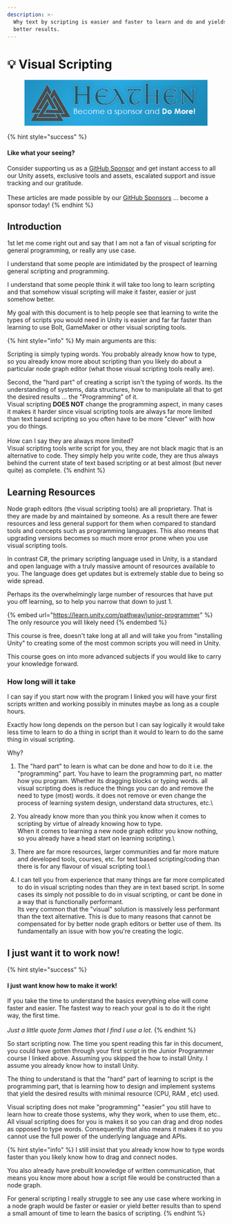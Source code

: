 ```yaml
---
description: >-
  Why text by scripting is easier and faster to learn and do and yields far
  better results.
---
```


# 💡 Visual Scripting

<figure><img src="../../../.gitbook/assets/512x128 Sponsor Banner.png" alt="Become a sponsor and Do More"><figcaption></figcaption></figure>

{% hint style="success" %}
#### Like what your seeing?

Consider supporting us as a [GitHub Sponsor](../../../) and get instant access to all our Unity assets, exclusive tools and assets, escalated support and issue tracking and our gratitude.\
\
These articles are made possible by our [GitHub Sponsors](https://github.com/sponsors/heathen-engineering) ... become a sponsor today!
{% endhint %}

## Introduction

1st let me come right out and say that I am not a fan of visual scripting for general programming, or really any use case.&#x20;

I understand that some people are intimidated by the prospect of learning general scripting and programming.&#x20;

I understand that some people think it will take too long to learn scripting and that somehow visual scripting will make it faster, easier or just somehow better.

My goal with this document is to help people see that learning to write the types of scripts you would need in Unity is easier and far far faster than learning to use Bolt, GameMaker or other visual scripting tools.

{% hint style="info" %}
My main arguments are this:

Scripting is simply typing words. You probably already know how to type, so you already know more about scripting than you likely do about a particular node graph editor (what those visual scripting tools really are).



Second, the "hard part" of creating a script isn't the typing of words. Its the understanding of systems, data structures, how to manipulate all that to get the desired results ... the "Programming" of it.\
Visual scripting **DOES NOT** change the programming aspect, in many cases it makes it harder since visual scripting tools are always far more limited than text based scripting so you often have to be more "clever" with how you do things.\
\
How can I say they are always more limited?\
Visual scripting tools write script for you, they are not black magic that is an alternative to code. They simply help you write code, they are thus always behind the current state of text based scripting or at best almost (but never quite) as complete.
{% endhint %}

## Learning Resources

Node graph editors (the visual scripting tools) are all proprietary. That is they are made by and maintained by someone. As a result there are fewer resources and less general support for them when compared to standard tools and concepts such as programming languages. This also means that upgrading versions becomes so much more error prone when you use visual scripting tools.

In contrast C#, the primary scripting language used in Unity, is a standard and open language with a truly massive amount of resources available to you. The language does get updates but is extremely stable due to being so wide spread.&#x20;

Perhaps its the overwhelmingly large number of resources that have put you off learning, so to help you narrow that down to just 1.

{% embed url="https://learn.unity.com/pathway/junior-programmer" %}
The only resource you will likely need
{% endembed %}

This course is free, doesn't take long at all and will take you from "installing Unity" to creating some of the most common scripts you will need in Unity.

This course goes on into more advanced subjects if you would like to carry your knowledge forward.

### How long will it take

I can say if you start now with the program I linked you will have your first scripts written and working possibly in minutes maybe as long as a couple hours.

Exactly how long depends on the person but I can say logically it would take less time to learn to do a thing in script than it would to learn to do the same thing in visual scripting.&#x20;

Why?

1. The "hard part" to learn is what can be done and how to do it i.e. the "programming" part. You have to learn the programming part, no matter how you program. Whether its dragging blocks or typing words. all visual scripting does is reduce the things you can do and remove the need to type (most) words. it does not remove or even change the process of learning system design, understand data structures, etc.\

2. You already know more than you think you know when it comes to scripting by virtue of already knowing how to type. \
   When it comes to learning a new node graph editor you know nothing, so you already have a head start on learning scripting.\

3. There are far more resources, larger communities and far more mature and developed tools, courses, etc. for text based scripting/coding than there is for any flavour of visual scripting tool.\

4. I can tell you from experience that many things are far more complicated to do in visual scripting nodes than they are in text based script. In some cases its simply not possible to do in visual scripting, or cant be done in a way that is functionally performant. \
   Its very common that the "visual" solution is massively less performant than the text alternative.  This is due to many reasons that cannot be compensated for by better node graph editors or better use of them. Its fundamentally an issue with how you're creating the logic.

## I just want it to work now!

{% hint style="success" %}
#### I just want know how to make it work!

If you take the time to understand the basics everything else will come faster and easier. The fastest way to reach your goal is to do it the right way, the first time.\
\
_Just a little quote form James that I find I use a lot._
{% endhint %}

So start scripting now. The time you spent reading this far in this document, you could have gotten through your first script in the Junior Programmer course I linked above. Assuming you skipped the how to install Unity. I assume you already know how to install Unity.

The thing to understand is that the "hard" part of learning to script is the programming part, that is learning how to design and implement systems that yield the desired results with minimal resource (CPU, RAM , etc) used.

Visual scripting does not make "programming" "easier" you still have to learn how to create those systems, why they work, when to use them, etc.. All visual scripting does for you is makes it so you can drag and drop nodes as opposed to type words. Consequently that also means it makes it so you cannot use the full power of the underlying language and APIs.&#x20;

{% hint style="info" %}
I still insist that you already know how to type words faster than you likely know how to drag and connect nodes.



You also already have prebuilt knowledge of written communication, that means you know more about how a script file would be constructed than a node graph.



For general scripting I really struggle to see any use case where working in a node graph would be faster or easier or yield better results than to spend a small amount of time to learn the basics of scripting.&#x20;
{% endhint %}
